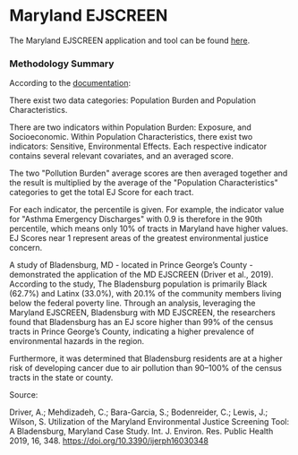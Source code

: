 # Maryland EJSCREEN

The Maryland EJSCREEN application and tool can be found [here](https://p1.cgis.umd.edu/mdejscreen/).

### Methodology Summary

According to the [documentation](https://p1.cgis.umd.edu/mdejscreen/help.html):

There exist two data categories: Population Burden and Population Characteristics.

There are two indicators within Population Burden: Exposure, and Socioeconomic. Within Population Characteristics, there exist two indicators: Sensitive, Environmental Effects. Each respective indicator contains several relevant covariates, and an averaged score. 

The two "Pollution Burden" average scores are then averaged together and the result is multiplied by the average of the "Population Characteristics" categories to get the total EJ Score for each tract.

For each indicator, the percentile is given. For example, the indicator value for "Asthma Emergency Discharges" with 0.9 is therefore in the 90th percentile, which means only 10% of tracts in Maryland have higher values. EJ Scores near 1 represent areas of the greatest environmental justice concern.

A study of Bladensburg, MD - located in Prince George’s County - demonstrated the application of the MD EJSCREEN (Driver et al., 2019). According to the study, The Bladensburg population is primarily Black (62.7%) and Latinx (33.0%), with 20.1% of the community members living below the federal poverty line. Through an analysis, leveraging the Maryland EJSCREEN, Bladensburg with MD EJSCREEN, the researchers found that Bladensburg has an EJ score higher than 99% of the census tracts in Prince George’s County, indicating a higher prevalence of environmental hazards in the region.

Furthermore, it was determined that Bladensburg residents are at a higher risk of developing cancer due to air pollution than 90–100% of the census tracts in the state or county.

Source:

Driver, A.; Mehdizadeh, C.; Bara-Garcia, S.; Bodenreider, C.; Lewis, J.; Wilson, S. Utilization of the Maryland Environmental Justice Screening Tool: A Bladensburg, Maryland Case Study. Int. J. Environ. Res. Public Health 2019, 16, 348. https://doi.org/10.3390/ijerph16030348